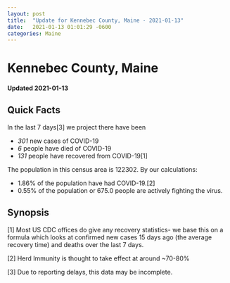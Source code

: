 ```yaml
---
layout: post
title:  "Update for Kennebec County, Maine - 2021-01-13"
date:   2021-01-13 01:01:29 -0600
categories: Maine
---
```


# Kennebec County, Maine
#### Updated 2021-01-13

## Quick Facts

In the last 7 days[3] we project there have been
- *301* new cases of COVID-19
- *6* people have died of COVID-19
- *131* people have recovered from COVID-19[1]

The population in this census area is 122302. By our calculations:
- 1.86% of the population have had COVID-19.[2]
- 0.55% of the population or 675.0 people are actively fighting the virus.

## Synopsis




[1] Most US CDC offices do give any recovery statistics- we base this on a formula which looks at confirmed new cases
15 days ago (the average recovery time) and deaths over the last 7 days.

[2] Herd Immunity is thought to take effect at around ~70-80%

[3] Due to reporting delays, this data may be incomplete.
 
    